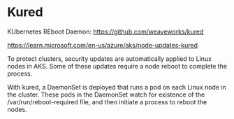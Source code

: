 # Kured

KUbernetes REboot Daemon: https://github.com/weaveworks/kured

https://learn.microsoft.com/en-us/azure/aks/node-updates-kured

To protect clusters, security updates are automatically applied to Linux nodes in AKS. Some of these updates require a node reboot to complete the process. 

With kured, a DaemonSet is deployed that runs a pod on each Linux node in the cluster. These pods in the DaemonSet watch for existence of the /var/run/reboot-required file, and then initiate a process to reboot the nodes.
